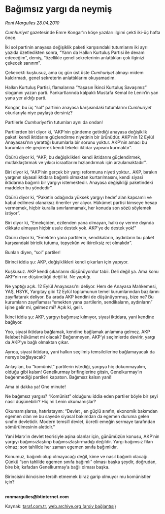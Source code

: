 # Bağımsız yargı da neymiş

*Roni Margulies 28.04.2010*

<div class="yazi"><p><i>Cumhuriyet</i> gazetesinde Emre Kongar’ın köşe yazıları ilgimi çekti iki-üç hafta önce.</p>
<p>İki sol partinin anayasa değişiklik paketi karşısındaki tutumlarını iki ayrı yazıda özetledikten sonra, “Yarın da Halkın Kurtuluş Partisi ile devam edeceğim”, demiş, “özellikle genel sekreterinin anlattıkları çok ilginizi çekecek sanırım”.</p>
<p>Çekecekti kuşkusuz, ama üç gün üst üste <i>Cumhuriyet</i> almayı midem kaldırmadı, genel sekreterin anlattıklarını okuyamadım.</p>
<p>Halkın Kurtuluş Partisi, flamalarına “Yaşasın İkinci Kurtuluş Savaşımız” sloganını yazan parti. Pankartlarında kalpaklı Mustafa Kemal ile Lenin’in yan yana yer aldığı parti.</p>
<p>Kongar, bu üç “sol” partinin anayasa karşısındaki tutumlarını <i>Cumhuriyet</i> okurlarıyla niye paylaştı dersiniz?</p>
<p>Partilerle <i>Cumhuriyet</i>’in tutumları aynı da ondan!</p>
<p>Partilerden biri diyor ki, “AKP’nin gündeme getirdiği anayasa değişiklik paketi kendi iktidarını güçlendirme niyetinin bir ürünüdür. AKP’nin 12 Eylül Anayasası’nın yarattığı kurumlarla bir sorunu yoktur. AKP’nin amacı bu kurumları ele geçirerek kendi tekelci iktidar yapısını kurmaktır”.</p>
<p>Öbürü diyor ki, “AKP, bu değişiklikleri kendi iktidarını güçlendirmek, mutlaklaştırmak ve yıkıcı icraatlarını hızlandırmak için arzulamaktadır”.</p>
<p>Biri diyor ki, “AKP’nin gerçek bir yargı reformuna niyeti yoktur.. AKP, bırakın yargının siyasal iktidara bağımlı olmaktan kurtarılmasını, kendi siyasi iktidarına bağımlı bir yargıyı istemektedir. Anayasa değişikliği paketindeki maddeler bu yöndedir”.</p>
<p>Öbürü diyor ki, “Paketin odağında yüksek yargıyı hedef alan kapsamlı ve kabul edilmesi olanaksız öneriler yer alıyor. Hükümet partisi kimseye hesap vermemek, hiçbir kuralla sınırlanmamak, her konuda son sözü söylemek istiyor”.</p>
<p>Biri diyor ki, “Emekçiden, ezilenden yana olmayan, halkı oy verme dışında dikkate almayan hiçbir usule destek yok. AKP’ye de destek yok!”</p>
<p>Öbürü diyor ki, “Emekten yana partilerin, sendikaların, aydınların bu paket karşısındaki biricik tutumu, topyekûn ve ikirciksiz ret olmalıdır”.</p>
<p>Bunları diyen, “sol” partiler!</p>
<p>Birinci iddia şu: AKP, değişiklikleri kendi çıkarları için yapıyor.</p>
<p>Kuşkusuz. AKP kendi çıkarlarını düşünüyordur tabii. Deli değil ya. Ama konu AKP’nin ne düşündüğü değil ki. Ne yaptığı.</p>
<p>Ne yaptığı açık. 12 Eylül Anayasası’nı deliyor. Hem de Anayasa Mahkemesi, YAŞ, HSYK, Yargıtay gibi 12 Eylül toplumunun temel kurumlarından bazılarını zayıflatarak deliyor. Bu arada AKP kendini de düşünüyormuş, bize ne? Bu kurumların zayıflaması “emekten yana partilerin, sendikaların, aydınların” işine gelir mi, gelmez mi? Açık ki, gelir.</p>
<p>İkinci iddia şu: AKP, yargıyı bağımsız kılmıyor, siyasi iktidara, yani kendine bağlıyor.</p>
<p>Yoo, siyasi iktidara bağlamak, kendine bağlamak anlamına gelmez. AKP ilelebet hükümet mi olacak? Beğenmeyen, AKP’yi seçimlerde devirir, yargı da AKP’ye bağlı olmaktan çıkar.</p>
<p>Ayrıca, siyasi iktidara, yani halkın seçilmiş temsilcilerine bağlamayacak da nereye bağlayacak?</p>
<p>Anlaşılan, bu “komünist” partilerin istediği, yargıya hiç dokunmayalım, olduğu gibi kalsın! Genelkurmay brifinglerine gitsin, Genelkurmay’ın beğenmediği partileri kapatsın. Bağımsız kalsın yani!</p>
<p>Ama bi dakka ya! One minute!</p>
<p>Ne bağımsız yargısı? “Komünist” olduğunu iddia eden partiler böyle bir şeyi nasıl düşünebilir? Hiç mi Lenin okumamışlar?</p>
<p>Okumamışlarsa, hatırlatayım: “Devlet <ve arada="" bu="" yarg="">, en güçlü sınıfın, ekonomik bakımdan egemen olan ve bu sayede siyasal bakımdan da egemen duruma gelen sınıfın devletidir. Modern temsilî devlet, ücretli emeğin sermaye tarafından sömürülmesinin aletidir.”</ve></p>
<p>Yani Marx’ın devlet teorisiyle aşina olanlar için, günümüzün konusu, AKP’nin yargıyı bağımsızlaştırıp bağımsızlaştırmadığı değildir. Yargı bağımsız filan olmaz; son tahlilde her zaman egemen sınıfa bağımlıdır.</p>
<p>Konumuz, bağımlı olup olmayacağı değil, kime ve nasıl bağımlı olacağı. Çünkü “son tahlilde egemen sınıfa bağımlı” olması başka şeydir, doğrudan, bire bir, kafadan Genelkurmay’a bağlı olması başka.</p>
<p>Birincisini ikincisine tercih etmemek biraz garip olmuyor mu komünistler için?</p>
<p><b><br/>ronmargulies@btinternet.com</b></p></div>

Kaynak: [taraf.com.tr](http://www.taraf.com.tr:80/makale/11071.htm), [web.archive.org (arşiv bağlantısı)](http://web.archive.org/web/20100501230536/http://www.taraf.com.tr:80/makale/11071.htm)
